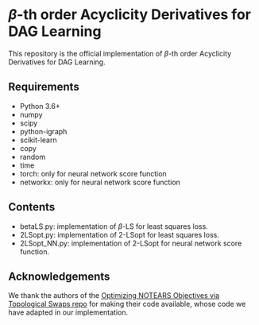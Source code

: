 # $\beta$-th order Acyclicity Derivatives for DAG Learning

This repository is the official implementation of $\beta$-th order Acyclicity Derivatives for DAG Learning.

## Requirements
- Python 3.6+
- numpy
- scipy
- python-igraph
- scikit-learn
- copy
- random
- time
- torch: only for neural network score function
- networkx: only for neural network score function

## Contents

- betaLS.py: implementation of $\beta$-LS for least squares loss.
- 2LSopt.py: implementation of $2$-LSopt for least squares loss.
- 2LSopt_NN.py: implementation of $2$-LSopt for neural network score function.

## Acknowledgements

We thank the authors of the [Optimizing NOTEARS Objectives via Topological Swaps repo](https://github.com/Duntrain/TOPO) for making their code available, whose code we have adapted in our implementation.
